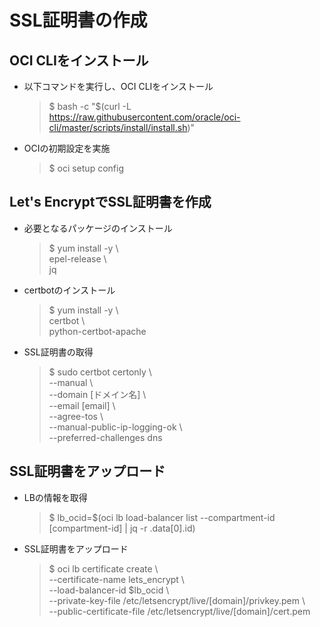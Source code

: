 # SSL証明書の作成

## OCI CLIをインストール

* 以下コマンドを実行し、OCI CLIをインストール
  > $ bash -c "$(curl -L https://raw.githubusercontent.com/oracle/oci-cli/master/scripts/install/install.sh)"

* OCIの初期設定を実施
  > $ oci setup config

## Let's EncryptでSSL証明書を作成

* 必要となるパッケージのインストール
  > $ yum install -y \  
  >     epel-release \  
  >     jq

* certbotのインストール
  > $ yum install -y \  
  >     certbot \  
  >     python-certbot-apache

* SSL証明書の取得
  > $ sudo certbot certonly \  
  >     --manual \  
  >     --domain [ドメイン名] \  
  >     --email [email] \  
  >     --agree-tos \  
  >     --manual-public-ip-logging-ok \  
  >     --preferred-challenges dns

## SSL証明書をアップロード

* LBの情報を取得
  > $ lb_ocid=$(oci lb load-balancer list --compartment-id [compartment-id] | jq -r .data[0].id)

* SSL証明書をアップロード
  > $ oci lb certificate create \  
  >     --certificate-name lets_encrypt \  
  >     --load-balancer-id $lb_ocid \  
  >     --private-key-file /etc/letsencrypt/live/[domain]/privkey.pem \  
  >     --public-certificate-file /etc/letsencrypt/live/[domain]/cert.pem
